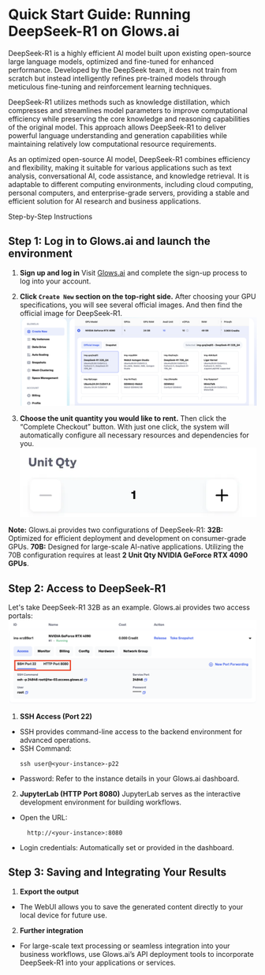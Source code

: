 # Quick Start Guide: Running DeepSeek-R1 on Glows.ai

DeepSeek-R1 is a highly efficient AI model built upon existing open-source large language models, optimized and fine-tuned for enhanced performance. Developed by the DeepSeek team, it does not train from scratch but instead intelligently refines pre-trained models through meticulous fine-tuning and reinforcement learning techniques.

DeepSeek-R1 utilizes methods such as knowledge distillation, which compresses and streamlines model parameters to improve computational efficiency while preserving the core knowledge and reasoning capabilities of the original model. This approach allows DeepSeek-R1 to deliver powerful language understanding and generation capabilities while maintaining relatively low computational resource requirements.

As an optimized open-source AI model, DeepSeek-R1 combines efficiency and flexibility, making it suitable for various applications such as text analysis, conversational AI, code assistance, and knowledge retrieval. It is adaptable to different computing environments, including cloud computing, personal computers, and enterprise-grade servers, providing a stable and efficient solution for AI research and business applications.

Step-by-Step Instructions

## Step 1: Log in to Glows.ai and launch the environment

1. **Sign up and log in** Visit [Glows.ai](https://glows.ai/) and complete the sign-up process to log into your account.
2. **Click `Create New` section on the top-right side.** After choosing your GPU specifications, you will see several official images. And then find the official image for DeepSeek-R1.
   ![DeepSeek-R1](../tutorials-images/05.DeepSeekR1/01.DeepSeek-R1.PNG)

3. **Choose the unit quantity you would like to rent.** Then click the “Complete Checkout” button. With just one click, the system will automatically configure all necessary resources and dependencies for you.
   ![Unit Quantity](../tutorials-images/05.DeepSeekR1/02.UnitQuantity.PNG)

**Note:** Glows.ai provides two configurations of DeepSeek-R1:
**32B:** Optimized for efficient deployment and development on consumer-grade GPUs.
**70B:** Designed for large-scale AI-native applications. Utilizing the 70B configuration requires at least **2 Unit Qty NVIDIA GeForce RTX 4090 GPUs**.

## Step 2: Access to DeepSeek-R1

Let's take DeepSeek-R1 32B as an example. Glows.ai provides two access portals:
![Portals](../tutorials-images/05.DeepSeekR1/03.Portals.PNG)

1. **SSH Access (Port 22)**

- SSH provides command-line access to the backend environment for advanced operations.
- SSH Command:
  ```
  ssh user@<your-instance>-p22
  ```
- Password: Refer to the instance details in your Glows.ai dashboard.

2. **JupyterLab (HTTP Port 8080)**
   JupyterLab serves as the interactive development environment for building workflows.

- Open the URL:
  ```
    http://<your-instance>:8080
  ```
- Login credentials: Automatically set or provided in the dashboard.

## Step 3: Saving and Integrating Your Results

1. **Export the output**

- The WebUI allows you to save the generated content directly to your local device for future use.

2. **Further integration**

- For large-scale text processing or seamless integration into your business workflows, use Glows.ai’s API deployment tools to incorporate DeepSeek-R1 into your applications or services.

